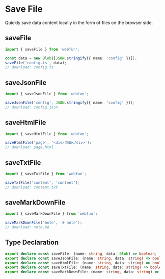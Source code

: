 # Save File

Quickly save data content locally in the form of files on the browser side.

## saveFile

```ts
import { saveFile } from 'webfun';

const data = new Blob([JSON.stringify({ name: 'config' })]);
saveFile('config.ts', data);
// download: config.ts
```

## saveJsonFile

```ts
import { saveJsonFile } from 'webfun';

saveJsonFile('config', JSON.stringify({ name: 'config' }));
// download: config.json
```

## saveHtmlFile

```ts
import { saveHtmlFile } from 'webfun';

saveHtmlFile('page', '<div>页面</div>');
// download: page.html
```

## saveTxtFile

```ts
import { saveTxtFile } from 'webfun';

saveTxtFile('content', 'content');
// download: content.txt
```

## saveMarkDownFile

```ts
import { saveMarkDownFile } from 'webfun';

saveMarkDownFile('note', '# note');
// download: note.md
```

## Type Declaration

```ts
export declare const saveFile: (name: string, data: Blob) => boolean;
export declare const saveJsonFile: (name: string, data: string) => boolean;
export declare const saveHtmlFile: (name: string, data: string) => boolean;
export declare const saveTxtFile: (name: string, data: string) => boolean;
export declare const saveMarkDownFile: (name: string, data: string) => boolean;
```
